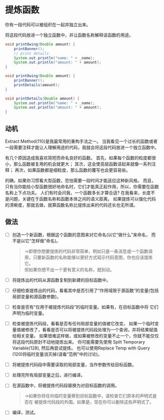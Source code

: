 # 提炼函数

你有一段代码可以被组织在一起并独立出来。


将这段代码放进一个独立函数中，并让函数名称解释该函数的用途。
```java
void printOwing(Double amount) {
    printBanner();
    // print details
    System.out.println("name: " + _name);
    System.out.println("amount: " + amount);
}
```

```java
void printOwing(Double amount) {
    printBanner();
    printDetails(amount);
}

void printDetails(Double amount) {
    System.out.println("name: " + _name);
    System.out.println("amount: " + amount);
}
```

## 动机
Extract Method(110)是我最常用的重构手法之一。
当我看见一个过长的函数或者一段需要注释才能让人理解用途的代码，我就会将这段代码放进一个独立函数中。

有几个原因造成我喜欢简短而命名良好的函数。
首先，如果每个函数的粒度都很小，那么函数被复用的机会就更大；
其次，这会使高层函数读起来就像一系列注释；
再次，如果函数都是细粒度，那么函数的覆写也会更容易些。

的确，如果你习惯看大型函数，恐怕需要一段时间才能适应这种新风格。
而且，只有当你能给小型函数很好地命名时，它们才能真正起作用，所以，你需要在函数名称上下点功夫。
人们有时会问我，一个函数多长才算合适?
在我看来，长度不是问题，关键在于函数名称和函数本体之间的语义距离。
如果提炼可以强化代码的清晰度，那就去做，就算函数名称比提炼出来的代码还长也无所谓。

## 做法
-[ ] 创造一个新函数，根据这个函数的意图来对它命名(以它“做什么”来命名， 而不是以它“怎样做”命名)。
  >→即使你想要提炼的代码非常简单，例如只是一条消息或一个函数调用，只要新函数的名称能够以更好方式昭示代码意图，你也应该提炼它。  
    但如果你想不出一个更有意义的名称，就别动。

-[ ] 将提炼出的代码从源函数复制到新建的目标函数中。

-[ ] 仔细检查提炼出的代码，看看其中是否引用了“作用域限于源函数”的变量(包括局部变量和源函数参数)。

-[ ] 检查是否有“仅用于被提炼代码段”的临时变量。如果有，在目标函数中将 它们声明为临时变量。

-[ ] 检查被提炼代码段，看看是否有任何局部变量的值被它改变。
如果一个临时变量值被修改了，看看是否可以将被提炼代码段处理为一个查询，并将结果赋值给相关变量。
如果很难这样做，或如果被修改的变量不止一个，你就不能仅仅将这段代码原封不动地提炼出来。
你可能需要先使用 Split Temporary Variable(128), 然后再尝试提炼。
也可以使用Replace Temp with Query (120)将临时变量消灭掉(请看“范例”中的讨论)。

-[ ] 将被提炼代码段中需要读取的局部变量，当作参数传给目标函数。

-[ ] 处理完所有局部变量之后，进行编译。

-[ ] 在源函数中，将被提炼代码段替换为对目标函数的调用。
  >→如果你将任何临时变量移到目标函数中，请检查它们原本的声明式是否在
   被提炼代码段的外围。如果是，现在你可以删除这些声明式了。

-[ ] 编译，测试。

